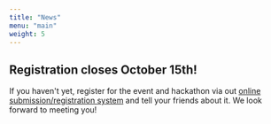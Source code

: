 ```yaml
---
title: "News"
menu: "main"
weight: 5
---
```


## Registration closes October 15th!

If you haven't yet, register for the event and hackathon via out [online submission/registration system](https://cryptpad.fr/form/#/2/form/view/513x1GEsXvw8rbfBzfRSPdfsu0BYZxPWH7fZIpXMBFE/) and tell your friends about it.
We look forward to meeting you!